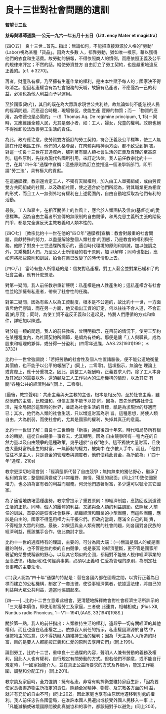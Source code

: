 # 良十三世對社會問題的遺訓


**若望廿三世**

**慈母與導師通牒──公元一九六一年五月十五日（Litt. ency Mater et magistra）**





[四○五]　良十三世…首先…指出：無論如何，不能把直接淵源於人格的"勞動"(Labor)視為某種「貨品」。因為大多數
人，都靠勞動，猶如唯一根原，藉以獲得他們的衣食和生活費。故勞動的酬報，不得依照商人的慣例，而應依照正義及公平的規律來評定；不然的話，縱使勞資雙方
自由訂立了勞工契約，也是嚴重地違反正義的。[cf. ＊3270]。

再者，財產私有權，乃至擁有生產作業的權利，是由本性賦予每人的；國家決不得取消之。但因私產權含有為社會服務的天職，故擁有私產者，不應僅為一己的利益，必須也為他人利益而予以運用。

至於國家(政府)，其目的既在為大眾謀求現世公共利益，故無論如何不能忽視人民的經濟問題，而應迎合時機，現場督促，使能生產
豐原的物質；而－「物資的應用，為修德也是必需的」－(S. Thomas Aq. De regimine principum, 1, 
15)－同時，又應維護全體人民，尤其是弱小者，如：工人，婦女，兒童的權利。政府也絕不得推卸設法改善勞工生活的責任。

為此，政府應注意，使勞資雙方簽訂的勞工契約，符合正義及公平標準，使工人無論在什麼地區工作，他們的人格尊嚴，在肉體與精神兩方面，都不致受到損
害。對這一切良十三世在其通牒內，臚列著有關人類社會生活的正義及真理的至高原則。這些原則，先後為現代各國所引用，來訂定法律。我人前任教宗比約十一
世，在其"四十年"通牒中宣稱：這些原則為訂立並推進一個法學新部門，即所謂"勞工法"，具有極大的貢獻。

在這通牒裡，教宗還肯定工人，不獨有天賦權利，加入由工人單獨組成，或由勞資雙方共同組成的社團，以及改組社團，使之適合於他們所認為，對其職業更為相宜的形式，而且工人一無例外地有權利在上述範圍內，自由自動地採取為他們有利的活動。

最後，工人和雇主，在相互關係上的作風上，應合於人類團結及信友(基督徒)的愛德標準。因為自由主義者所宣傳的無限制的自由競爭，和馬克思主義所主張的階級鬥爭，都是完全違反天主教教義和人類本性的。

[四○七]　[教宗比約十一世在他的"四○年"通牒裡]宣稱：教會對嚴重的社會問題，貢獻特殊的努力，以盡量解除整個人類社會
的困惑，乃是教會的權利與任務。他除了對良十三世通牒所提示的，適合時代環境的原則和訓誡，加以強調之外，又乘機對人們，乃至公人士所懷疑的若干原則，加
以解釋；同時也指出，應如何將那些原則和訓誡，拍合在業已改變了的時代情形上去。

[四○八]　當時有些人所懷疑的是：信友對私產權，對工人薪金並對業已緩和了的社會主義，應有什麼想法。

對第一疑問，我人前任教宗重新聲明：私產權是由人性產生的；這私產權含有社會性並給那擁有私產者，帶來了社會性的任務。

對第二疑問，因為有些人以為工資制度，根本是不公道的，故比約十一世，一方面責斥他們謬論，而在另一方面，他又指出工資的訂定，何以往往不合人道，不合正義(的原因)；同時，為使工資不違反正義和公道起見，特將人們應循的方式和條件，詳細加以陳述。

對於這一類的問題，我人的前任教宗，曾明明指示，在目前的情況下，使勞工契約在某種程度內，為社團契約所調節，是頗為有益的。那便是讓「工人與職員，成為股東和經理的夥伴，或分得一分盈利」(四零年通牒，AAS.23(1931)199；＊3733)

比約十一世曾強調說：「若把勞動的社會性及個人性置諸腦後，便不能公道地衡量其價值，也不能予以公平的報酬了」(同上，二零零)。這項指示，無論在
理論上或實際上，應十分重視之。因此，調整工人報酬時，正義要求人們，除了工人本身及其家庭的需要以外，還須顧及工人工作以內的生產機構的情形，以及其它
有關“各種公共的經濟利益”(同上，二零零)。

[最後，教宗聲明]：共產主義與天主教的主張，根本是相反的，至於社會主義，雖然他們的主張，比較溫和，但信友萬不能予以贊
同。因為，首先他們將社會生活，完全局限於這暫時的世界，並認為社會生活的目標，祇是為求現世的舒適而已；其次，他們為人類的社會生活，只以增進財富為宗
旨。這種思想，將使人類自由，大為削弱，而使社會的，尤其是國家的權利，失掉其真正的意義。

比約十一世很了解：自良十三世頒發「新事」通牒後四十年來，時代和局勢所有根本的轉變。這從自由競爭一事看去，尤其顯明。因為
自由競爭所有一種內在的自然力量以及自由競爭的這種政策，幾乎趨於“自殺”地步。這不獨使大量財富，且使由大量財富所產生的財富，一無節制的權力，被集中
在少數人手中。而且，「他們往往不是主人，只是資金的管理者與調度者，他們便藉此資金，為所欲為」(“四十年”通牒，210s)

教宗更深切地理會到：「經濟壟斷代替了自由競爭；無拘無束的獨佔野心，繼承了私利的貪慾；整個經濟變成了非常粗野、無情、殘忍的局面」(同上211)致使國家權力，也必須為富有者的利益而服務。何況他們憑著財富，多少還可以號令其它國家。

為了適當地防堵這種趨勢，教宗曾提示了重要原則：即經濟制度，應該回返到道德生活的正軌。同時，個人的團體的利益，又該與全人類的利益調節。依照我
人前任的訓誡，首要的是恢復社會秩序，組織經濟和職業的小型團體，而這些團體，應該是自主的，國家不得濫用權力去干擾它們。但政府當局，應滿全自己的職
責，不得輕忽大眾的利益。最後，如果這與全人類有關的社會問題，則各國對各民族的經濟利益，應該攜手合作，彼此商討才是。

比約十一世的通牒特有的理論，主要的，可分為兩大端：(一)無論是個人的或是團體的利益，也不管是無約束的自由競爭，或是豪富
的經濟壟斷，更不管是國家所奢望的榮譽或稱霸的野心，以及其它類似的企圖，都絕對不能被人視作經濟事業的至高法律。(相反地)任何經濟事業，必須以正義和
仁愛為管理的原則，為制定社會事務的主要法令。

(二)我人認為“四十年”通牒的特點是：替在各國內部在國際之間，以實行正義為目標而建立的公私機構，制定了一套法律，使從事經濟業者，依據這法律，將自己的利益與大眾公共利益，適當地協調起來。

[四一一]…比約十二世立意乘此機會，更清楚地解釋教會對社會經濟生活所訓示的「三大基本價值，即使用財富勞工及家庭，三者彼
此連貫，相輔相成」(Pius XII, Nuntius radio Phonicus, 1－V1－1941,(AAS, 
33(1941)198S.)

關於第一點，我人的前任指出：人類維持生活的權利，遠超乎一切有關經濟的其他權利，而且也遠在私產權之上。依據我人前任的指示，私產權固淵源於自然
律，但按物主的旨意，決不得妨礙人類維持生活的權利；因為「天主為人人所造的財富，目的是要人人都能按正義和仁愛的原則去享用它們」(同上199)。

論到勞工，比約十二世，重申良十三通牒的內容，聲明人人兼有勞動的義務及權利，因此人人也有權利，自行規定有關勞動的方式。但若他們不願意，或不能自行規定時，「一國家始能介入，並在真正公益所要求的方式及界限內，釐定工作範圍，調整和分配工作」(同上201)。

教宗談及家庭時，全力強調：擁有私產，非常有助捍衛並維持家庭生計，「因為要使家長善盡造物主所指定的責任，照顧全家精神、物質、及宗教各方面的利
益，就非有充份的自由不可」(同上202)。因此家庭也享有由原居地遷移到別處的權利。我人前任忠告各國當局，在准許本國人民遷出或接受外國人民移入一事
上，「凡能減損或破壞國際間彼此真誠協和的事件，都該絕對予以避免」(同上203)。


